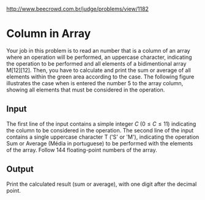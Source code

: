 http://www.beecrowd.com.br/judge/problems/view/1182

# Column in Array

Your job in this problem is to read an number that is a column of an array
where an operation will be performed, an uppercase character, indicating the
operation to be performed and all elements of a bidimentional array M[12][12].
Then, you have to calculate and print the sum or average of all elements
within the green area according to the case. The following figure illustrates
the case when is entered the number 5 to the array column, showing all
elements that must be considered in the operation.

## Input

The first line of the input contains a simple integer $C$ ($0 \leq C \leq 11$)
indicating the column to be considered in the operation. The second line of
the input contains a single uppercase character T ('S' or 'M'), indicating the
operation Sum or Average (Média in portuguese) to be performed with the
elements of the array. Follow 144 floating-point numbers of the array.

## Output

Print the calculated result (sum or average), with one digit after the decimal
point.

